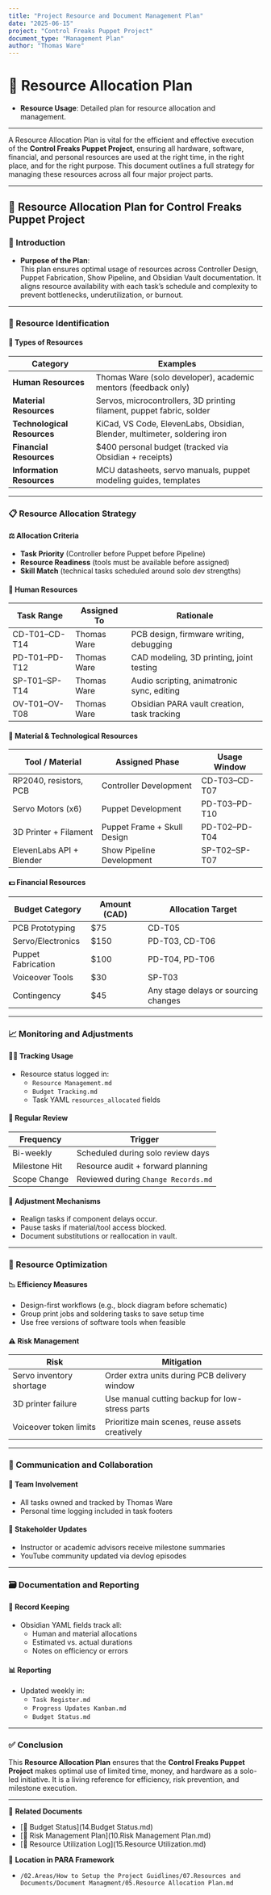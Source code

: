 ```yaml
---
title: "Project Resource and Document Management Plan"
date: "2025-06-15"
project: "Control Freaks Puppet Project"
document_type: "Management Plan"
author: "Thomas Ware"
---
```


# 🧰 Resource Allocation Plan

- **Resource Usage**: Detailed plan for resource allocation and management.

---
A Resource Allocation Plan is vital for the efficient and effective execution of the **Control Freaks Puppet Project**, ensuring all hardware, software, financial, and personal resources are used at the right time, in the right place, and for the right purpose. This document outlines a full strategy for managing these resources across all four major project parts.

---

## 🧾 Resource Allocation Plan for Control Freaks Puppet Project

### 🎯 Introduction

- **Purpose of the Plan**:  
  This plan ensures optimal usage of resources across Controller Design, Puppet Fabrication, Show Pipeline, and Obsidian Vault documentation. It aligns resource availability with each task’s schedule and complexity to prevent bottlenecks, underutilization, or burnout.

---

### 🧱 Resource Identification

#### 📌 Types of Resources

| Category                   | Examples                                                                 |
|----------------------------|--------------------------------------------------------------------------|
| **Human Resources**        | Thomas Ware (solo developer), academic mentors (feedback only)          |
| **Material Resources**     | Servos, microcontrollers, 3D printing filament, puppet fabric, solder   |
| **Technological Resources**| KiCad, VS Code, ElevenLabs, Obsidian, Blender, multimeter, soldering iron |
| **Financial Resources**    | $400 personal budget (tracked via Obsidian + receipts)                  |
| **Information Resources**  | MCU datasheets, servo manuals, puppet modeling guides, templates        |

---

### 📋 Resource Allocation Strategy

#### ⚖️ Allocation Criteria
- **Task Priority** (Controller before Puppet before Pipeline)
- **Resource Readiness** (tools must be available before assigned)
- **Skill Match** (technical tasks scheduled around solo dev strengths)

#### 🧠 Human Resources

| Task Range   | Assigned To  | Rationale                                   |
|--------------|--------------|---------------------------------------------|
| CD-T01–CD-T14| Thomas Ware  | PCB design, firmware writing, debugging     |
| PD-T01–PD-T12| Thomas Ware  | CAD modeling, 3D printing, joint testing    |
| SP-T01–SP-T14| Thomas Ware  | Audio scripting, animatronic sync, editing  |
| OV-T01–OV-T08| Thomas Ware  | Obsidian PARA vault creation, task tracking |

#### 🧪 Material & Technological Resources

| Tool / Material          | Assigned Phase             | Usage Window       |
|--------------------------|----------------------------|--------------------|
| RP2040, resistors, PCB   | Controller Development      | CD-T03–CD-T07      |
| Servo Motors (x6)        | Puppet Development          | PD-T03–PD-T10      |
| 3D Printer + Filament    | Puppet Frame + Skull Design | PD-T02–PD-T04      |
| ElevenLabs API + Blender | Show Pipeline Development   | SP-T02–SP-T07      |

#### 💵 Financial Resources

| Budget Category      | Amount (CAD) | Allocation Target                        |
|----------------------|--------------|------------------------------------------|
| PCB Prototyping      | $75          | CD-T05                                   |
| Servo/Electronics    | $150         | PD-T03, CD-T06                           |
| Puppet Fabrication   | $100         | PD-T04, PD-T06                           |
| Voiceover Tools      | $30          | SP-T03                                   |
| Contingency          | $45          | Any stage delays or sourcing changes     |

---

### 📈 Monitoring and Adjustments

#### 🕵️‍♂️ Tracking Usage

- Resource status logged in:
  - `Resource Management.md`
  - `Budget Tracking.md`
  - Task YAML `resources_allocated` fields

#### 📆 Regular Review

| Frequency      | Trigger                            |
|----------------|------------------------------------|
| Bi-weekly      | Scheduled during solo review days  |
| Milestone Hit  | Resource audit + forward planning  |
| Scope Change   | Reviewed during `Change Records.md`|

#### 🔄 Adjustment Mechanisms

- Realign tasks if component delays occur.
- Pause tasks if material/tool access blocked.
- Document substitutions or reallocation in vault.

---

### 🚀 Resource Optimization

#### 📉 Efficiency Measures

- Design-first workflows (e.g., block diagram before schematic)
- Group print jobs and soldering tasks to save setup time
- Use free versions of software tools when feasible

#### ⚠️ Risk Management

| Risk                        | Mitigation                                      |
|-----------------------------|--------------------------------------------------|
| Servo inventory shortage    | Order extra units during PCB delivery window     |
| 3D printer failure          | Use manual cutting backup for low-stress parts   |
| Voiceover token limits      | Prioritize main scenes, reuse assets creatively  |

---

### 🤝 Communication and Collaboration

#### 👥 Team Involvement

- All tasks owned and tracked by Thomas Ware
- Personal time logging included in task footers

#### 📢 Stakeholder Updates

- Instructor or academic advisors receive milestone summaries
- YouTube community updated via devlog episodes

---

### 🗃️ Documentation and Reporting

#### 📝 Record Keeping

- Obsidian YAML fields track all:
  - Human and material allocations
  - Estimated vs. actual durations
  - Notes on efficiency or errors

#### 📊 Reporting

- Updated weekly in:
  - `Task Register.md`
  - `Progress Updates Kanban.md`
  - `Budget Status.md`

---

### ✅ Conclusion

This **Resource Allocation Plan** ensures that the **Control Freaks Puppet Project** makes optimal use of limited time, money, and hardware as a solo-led initiative. It is a living reference for efficiency, risk prevention, and milestone execution.

---

🔗 **Related Documents**
- [📄 Budget Status](14.Budget Status.md)
- [📄 Risk Management Plan](10.Risk Management Plan.md)
- [📄 Resource Utilization Log](15.Resource Utilization.md)

📁 **Location in PARA Framework**
- `/02.Areas/How to Setup the Project Guidlines/07.Resources and Documents/Document Managment/05.Resource Allocation Plan.md`
